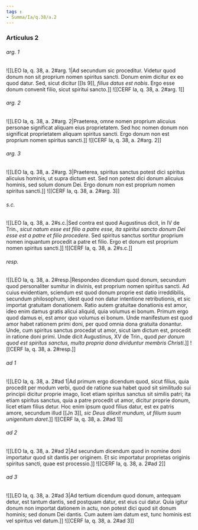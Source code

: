 ```yaml
---
tags : 
- Summa/Ia/q.38/a.2
---
```


### Articulus 2

###### arg. 1
![[LEO Ia, q. 38, a. 2#arg. 1|Ad secundum sic proceditur. Videtur quod donum non sit proprium nomen spiritus sancti. Donum enim dicitur ex eo quod datur. Sed, sicut dicitur [[Is 9]], *filius datus est nobis*. Ergo esse donum convenit filio, sicut spiritui sancto.]]
![[CERF Ia, q. 38, a. 2#arg. 1]]

###### arg. 2
![[LEO Ia, q. 38, a. 2#arg. 2|Praeterea, omne nomen proprium alicuius personae significat aliquam eius proprietatem. Sed hoc nomen donum non significat proprietatem aliquam spiritus sancti. Ergo donum non est proprium nomen spiritus sancti.]]
![[CERF Ia, q. 38, a. 2#arg. 2]]

###### arg. 3
![[LEO Ia, q. 38, a. 2#arg. 3|Praeterea, spiritus sanctus potest dici spiritus alicuius hominis, ut supra dictum est. Sed non potest dici donum alicuius hominis, sed solum donum Dei. Ergo donum non est proprium nomen spiritus sancti.]]
![[CERF Ia, q. 38, a. 2#arg. 3]]

###### s.c.
![[LEO Ia, q. 38, a. 2#s.c.|Sed contra est quod Augustinus dicit, in IV de Trin., *sicut natum esse est filio a patre esse, ita spiritui sancto donum Dei esse est a patre et filio procedere*. Sed spiritus sanctus sortitur proprium nomen inquantum procedit a patre et filio. Ergo et donum est proprium nomen spiritus sancti.]]
![[CERF Ia, q. 38, a. 2#s.c.]]

###### resp.
![[LEO Ia, q. 38, a. 2#resp.|Respondeo dicendum quod donum, secundum quod personaliter sumitur in divinis, est proprium nomen spiritus sancti. Ad cuius evidentiam, sciendum est quod donum proprie est datio irreddibilis, secundum philosophum, idest quod non datur intentione retributionis, et sic importat gratuitam donationem. Ratio autem gratuitae donationis est amor, ideo enim damus gratis alicui aliquid, quia volumus ei bonum. Primum ergo quod damus ei, est amor quo volumus ei bonum. Unde manifestum est quod amor habet rationem primi doni, per quod omnia dona gratuita donantur. Unde, cum spiritus sanctus procedat ut amor, sicut iam dictum est, procedit in ratione doni primi. Unde dicit Augustinus, XV de Trin., quod *per donum quod est spiritus sanctus, multa propria dona dividuntur membris Christi*.]]
![[CERF Ia, q. 38, a. 2#resp.]]

###### ad 1
![[LEO Ia, q. 38, a. 2#ad 1|Ad primum ergo dicendum quod, sicut filius, quia procedit per modum verbi, quod de ratione sua habet quod sit similitudo sui principii dicitur proprie imago, licet etiam spiritus sanctus sit similis patri; ita etiam spiritus sanctus, quia a patre procedit ut amor, dicitur proprie donum, licet etiam filius detur. Hoc enim ipsum quod filius datur, est ex patris amore, secundum illud [[Jn 3]], *sic Deus dilexit mundum, ut filium suum unigenitum daret*.]]
![[CERF Ia, q. 38, a. 2#ad 1]]

###### ad 2
![[LEO Ia, q. 38, a. 2#ad 2|Ad secundum dicendum quod in nomine doni importatur quod sit dantis per originem. Et sic importatur proprietas originis spiritus sancti, quae est processio.]]
![[CERF Ia, q. 38, a. 2#ad 2]]

###### ad 3
![[LEO Ia, q. 38, a. 2#ad 3|Ad tertium dicendum quod donum, antequam detur, est tantum dantis, sed postquam datur, est eius cui datur. Quia igitur donum non importat dationem in actu, non potest dici quod sit donum hominis; sed donum Dei dantis. Cum autem iam datum est, tunc hominis est vel spiritus vel datum.]]
![[CERF Ia, q. 38, a. 2#ad 3]]


